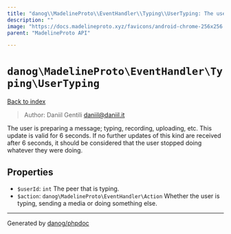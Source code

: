 ```yaml
---
title: "danog\\MadelineProto\\EventHandler\\Typing\\UserTyping: The user is preparing a message; typing, recording, uploading, etc. This update is valid for 6 seconds. If no further updates of this kind are received after 6 seconds, it should be considered that the user stopped doing whatever they were doing."
description: ""
image: "https://docs.madelineproto.xyz/favicons/android-chrome-256x256.png"
parent: "MadelineProto API"

---
```

# `danog\MadelineProto\EventHandler\Typing\UserTyping`
[Back to index](../../../../index.html)

> Author: Daniil Gentili <daniil@daniil.it>  
  

The user is preparing a message; typing, recording, uploading, etc. This update is valid for 6 seconds. If no further updates of this kind are received after 6 seconds, it should be considered that the user stopped doing whatever they were doing.  



## Properties
* `$userId`: `int` The peer that is typing.
* `$action`: `danog\MadelineProto\EventHandler\Action` Whether the user is typing, sending a media or doing something else.
---
Generated by [danog/phpdoc](https://phpdoc.daniil.it)
